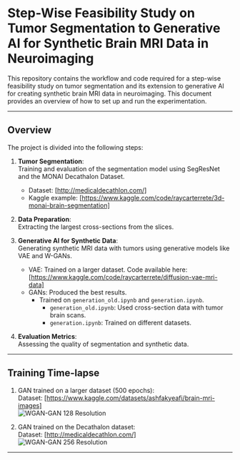 # Step-Wise Feasibility Study on Tumor Segmentation to Generative AI for Synthetic Brain MRI Data in Neuroimaging

This repository contains the workflow and code required for a step-wise feasibility study on tumor segmentation and its extension to generative AI for creating synthetic brain MRI data in neuroimaging. This document provides an overview of how to set up and run the experimentation.

---

## Overview

The project is divided into the following steps:  
1. **Tumor Segmentation**:  
   Training and evaluation of the segmentation model using SegResNet and the MONAI Decathalon Dataset.  
   - Dataset: [http://medicaldecathlon.com/]  
   - Kaggle example: [https://www.kaggle.com/code/raycarterrete/3d-monai-brain-segmentation]  

2. **Data Preparation**:  
   Extracting the largest cross-sections from the slices.  

3. **Generative AI for Synthetic Data**:  
   Generating synthetic MRI data with tumors using generative models like VAE and W-GANs.  
   - VAE: Trained on a larger dataset. Code available here:  
     [https://www.kaggle.com/code/raycarterrete/diffusion-vae-mri-data]  
   - GANs: Produced the best results.  
     - Trained on `generation_old.ipynb` and `generation.ipynb`.  
       - `generation_old.ipynb`: Used cross-section data with tumor brain scans.  
       - `generation.ipynb`: Trained on different datasets.

4. **Evaluation Metrics**:  
   Assessing the quality of segmentation and synthetic data.

---

## Training Time-lapse

1. GAN trained on a larger dataset (500 epochs):  
   Dataset: [https://www.kaggle.com/datasets/ashfakyeafi/brain-mri-images]  
   ![WGAN-GAN 128 Resolution](https://github.com/AmmarKhatri/CV-Project/blob/main/WGAN-GAN_128_Res_ins.gif)  

2. GAN trained on the Decathalon dataset:  
   Dataset: [http://medicaldecathlon.com/]  
   ![WGAN-GAN 256 Resolution](https://github.com/AmmarKhatri/CV-Project/blob/main/WGAN-GAN_256_Res_ins.gif)

---
